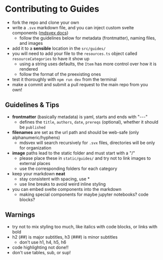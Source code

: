 # Contributing to Guides

- fork the repo and clone your own
- write a `.svx` markdown file, and you can inject custom svelte components ([mdsvex docs](https://mdsvex.pngwn.io/docs))
  - follow the guidelines below for metadata (frontmatter), naming files, and images
- add it to a **sensible** location in the `src/guides/`
- you will need to add your file to the `resources.ts` object called `resourceCategories` to have it show up
  - using a string uses defaults, the `Item` has more control over how it is rendered
  - follow the format of the preexisting ones
- test it thoroughly with `npm run dev` from the terminal
- make a commit and submit a pull request to the main repo from you own!

## Guidelines & Tips

- **frontmatter** (basically metadata) is yaml, starts and ends with "---"
  - defines the `title`, `authors`, `date`, `prereqs` (optional), whether it should be `published`
- **filenames** are set as the url path and should be web-safe (only alphanumeric/hyphens)
  - mdsvex will search recursively for `.svx` files, directories will be only for organization
- **image** paths lead to the static folder and must start with a "/"
  - please place these in `static/guides/` and try not to link images to external places
  - use the corresponding folders for each category
- keep your markdown **neat**
  - stay consistent with spacing, use \*
  - use line breaks to avoid weird inline styling
- you can embed svelte components into the markdown
  - making special components for maybe jupyter notebooks? code blocks?

## Warnings

- try not to mix styling too much, like italics with code blocks, or links with bold
- h2 (##) is major subtitles, h3 (###) is minor subtitles
  - don't use h1, h4, h5, h6
- code highlighting not done!!
- don't use tables, sub, or sup!
